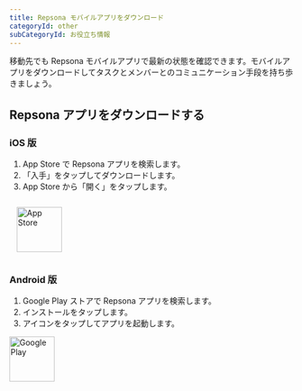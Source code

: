 ```yaml
---
title: Repsona モバイルアプリをダウンロード
categoryId: other
subCategoryId: お役立ち情報
---
```


移動先でも Repsona モバイルアプリで最新の状態を確認できます。モバイルアプリをダウンロードしてタスクとメンバーとのコミュニケーション手段を持ち歩きましょう。

## Repsona アプリをダウンロードする

### iOS 版

1. App Store で Repsona アプリを検索します。
1. 「入手」をタップしてダウンロードします。
1. App Store から「開く」をタップします。

<a target="_blank" rel="noopener" href="https://apps.apple.com/jp/app/id1495144005">
<img
  loading="lazy"
  class="app-badge app-badge-padding"
  src="/images/app-store-badge.svg"
  alt="App Store"
  title="App Store"
  style="padding: 13px; height: 80px;"
>
</a>

### Android 版

1. Google Play ストアで Repsona アプリを検索します。
1. インストールをタップします。
1. アイコンをタップしてアプリを起動します。

<a target="_blank" rel="noopener" href="https://play.google.com/store/apps/details?id=com.repsona.app">
<img
  loading="lazy"
  class="app-badge"
  src="/images/google-play-badge.png"
  alt="Google Play"
  title="Google Play"
  style="padding: 0; height: 80px;"
>
</a>

